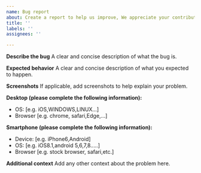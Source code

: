 ```yaml
---
name: Bug report
about: Create a report to help us improve, We appreciate your contribution.
title: ''
labels: ''
assignees: ''

---
```


**Describe the bug**
A clear and concise description of what the bug is.

**Expected behavior**
A clear and concise description of what you expected to happen.

**Screenshots**
If applicable, add screenshots to help explain your problem.

**Desktop (please complete the following information):**
 - OS: [e.g. iOS,WINDOWS,LINUX...]
 - Browser [e.g. chrome, safari,Edge,...]

**Smartphone (please complete the following information):**
 - Device: [e.g. iPhone6,Android]
 - OS: [e.g. iOS8.1,android 5,6,7,8.....]
 - Browser [e.g. stock browser, safari,etc.]

**Additional context**
Add any other context about the problem here.
